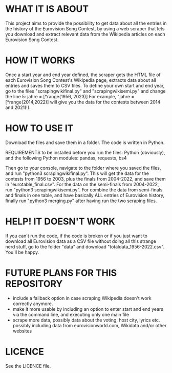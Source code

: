 # WHAT IT IS ABOUT
This project aims to provide the possibility to get data about all the entries in the history of the Eurovision Song Contest, by using a web scraper that lets you download and extract relevant data from the Wikipedia articles on each Eurovision Song Contest.

# HOW IT WORKS
Once a start year and end year defined, the scraper gets the HTML file of each Eurovision Song Contest's Wikipedia page, extracts data about all entries and saves them to CSV files.
To define your own start and end year, go to the files "scrapingwikifinal.py" and "scrapingwikisemi.py" and change the line 5:
jahre = [*range(1956, 2023)]
For example, "jahre = [*range(2014,2022)] will give you the data for the contests between 2014 and 2021(!).

# HOW TO USE IT
Download the files and save them in a folder. The code is written in Python.

REQUIREMENTS to be installed before you run the files: Python (obviously), and the following Python modules: 
pandas, requests, bs4

Then go to your console, navigate to the folder where you saved the files, and run "python3 scrapingwikifinal.py". This will get the data for the contests from 1956 to 2003, plus the finals from 2004-2022, and save them in "eurotable_final.csv".
For the data on the semi-finals from 2004-2022, run "python3 scrapingwikisemi.py".
For combine the data from semi-finals and finals in one table, and have basically ALL entries of Eurovision history, finally run "python3 merging.py" after having run the two scraping files.

# HELP! IT DOESN'T WORK
If you can't run the code, if the code is broken or if you just want to download all Eurovision data as a CSV file without doing all this strange nerd stuff, go to the folder "data" and download "totaldata_1956-2022.csv". You'll be happy.

# FUTURE PLANS FOR THIS REPOSITORY
- include a fallback option in case scraping Wikipedia doesn't work correctly anymore.
- make it more usable by including an option to enter start and end years via the command line, and executing only one main file
- scrape more data, possibly data about the voting, host city, lyrics etc. possibly including data from eurovisionworld.com, Wikidata and/or other websites

# LICENCE
See the LICENCE file.
